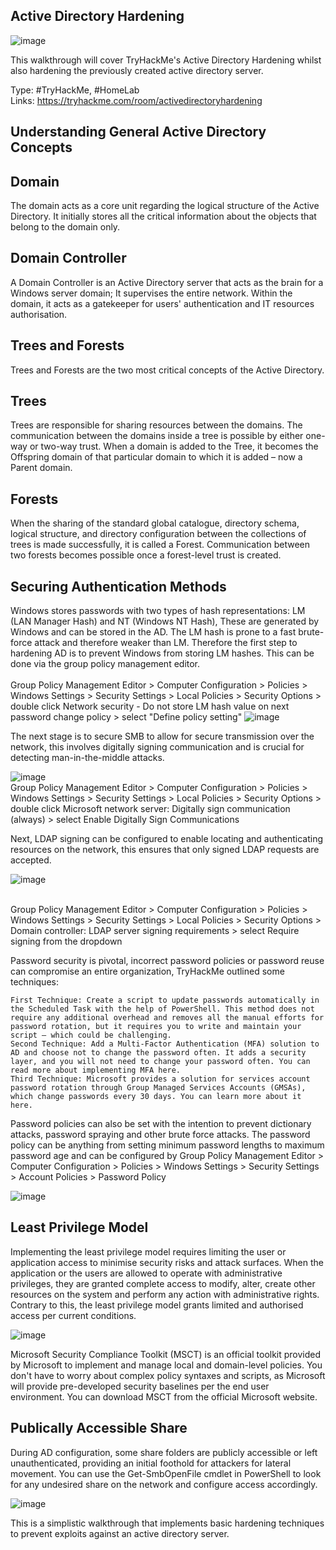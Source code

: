 ## Active Directory Hardening

![image](https://github.com/ItWozNotMe/itwoznotme.github.io/assets/74746341/ef5bf6c0-d0c4-4e1e-9990-aefd8c7c7551)

This walkthrough will cover TryHackMe's Active Directory Hardening whilst also hardening the previously created active directory server.

Type: #TryHackMe, #HomeLab <br>
Links: https://tryhackme.com/room/activedirectoryhardening 

## Understanding General Active Directory Concepts

## Domain

The domain acts as a core unit regarding the logical structure of the Active Directory. 
It initially stores all the critical information about the objects that belong to the domain only. 

## Domain Controller

A Domain Controller is an Active Directory server that acts as the brain for a Windows server domain; 
It supervises the entire network. Within the domain, it acts as a gatekeeper for users' authentication and 
IT resources authorisation.

## Trees and Forests
Trees and Forests are the two most critical concepts of the Active Directory.

## Trees

Trees are responsible for sharing resources between the domains. The communication between the domains inside a tree is possible by either one-way or two-way trust. When a domain is added to the Tree, it becomes the Offspring domain of that particular domain to which it is added – now a Parent domain.

## Forests

When the sharing of the standard global catalogue, directory schema, logical structure, and directory configuration 
between the collections of trees is made successfully, it is called a Forest. Communication between two forests becomes
possible once a forest-level trust is created.

## Securing Authentication Methods

Windows stores passwords with two types of hash representations: LM (LAN Manager Hash) and NT (Windows NT Hash), These
are generated by Windows and can be stored in the AD. 
The LM hash is prone to a fast brute-force attack and therefore weaker than LM. 
Therefore the first step to hardening AD is to prevent Windows from storing LM hashes. This can be done via the group policy management editor.
<br>
<br> Group Policy Management Editor > Computer Configuration > Policies > Windows Settings > Security Settings > Local Policies > Security Options > double click Network security - Do not store LM hash value on next password change policy > select "Define policy setting" 
![image](https://github.com/ItWozNotMe/itwoznotme.github.io/assets/74746341/efab4972-2a8c-4f2c-871a-6181a970a6ab)

The next stage is to secure SMB to allow for secure transmission over the network, this involves digitally signing communication and is
crucial for detecting man-in-the-middle attacks.

![image](https://github.com/ItWozNotMe/itwoznotme.github.io/assets/74746341/3c116525-8de8-4ffb-9417-85d50290c15b)
<br>
Group Policy Management Editor > Computer Configuration > Policies > Windows Settings > Security Settings > Local Policies > Security Options > double click Microsoft network server: Digitally sign communication (always) > select Enable Digitally Sign Communications
<br>

Next, LDAP signing can be configured to enable locating and authenticating resources on the network, this ensures that only signed LDAP requests are accepted.

![image](https://github.com/ItWozNotMe/itwoznotme.github.io/assets/74746341/6467b084-c258-4ccd-9463-0b0407e4b5b1)

<br>
Group Policy Management Editor > Computer Configuration > Policies > Windows Settings > Security Settings > Local Policies > Security Options > Domain controller: LDAP server signing requirements > select Require signing from the dropdown
<br>

Password security is pivotal, incorrect password policies or password reuse can compromise an entire organization, TryHackMe outlined some techniques:

    First Technique: Create a script to update passwords automatically in the Scheduled Task with the help of PowerShell. This method does not require any additional overhead and removes all the manual efforts for password rotation, but it requires you to write and maintain your script – which could be challenging. 
    Second Technique: Add a Multi-Factor Authentication (MFA) solution to AD and choose not to change the password often. It adds a security layer, and you will not need to change your password often. You can read more about implementing MFA here.
    Third Technique: Microsoft provides a solution for services account password rotation through Group Managed Services Accounts (GMSAs), which change passwords every 30 days. You can learn more about it here.

Password policies can also be set with the intention to prevent dictionary attacks, password spraying and other brute force attacks.
The password policy can be anything from setting minimum password lengths to maximum password age and can be configured by
Group Policy Management Editor > Computer Configuration > Policies > Windows Settings > Security Settings > Account Policies > Password Policy
<br>

![image](https://github.com/ItWozNotMe/itwoznotme.github.io/assets/74746341/e0f88f37-c8a5-4579-9e21-b86f45c3aeb9)

## Least Privilege Model

Implementing the least privilege model requires limiting the user or application access to minimise security risks and attack surfaces. When the application or the users are allowed to operate with administrative privileges, they are granted complete access to modify, alter, create other resources on the system and perform any action with administrative rights. Contrary to this, the least privilege model grants limited and authorised access per current conditions.

![image](https://github.com/ItWozNotMe/itwoznotme.github.io/assets/74746341/d07d1c5e-6033-484c-8ba0-41b2623e30c1)


Microsoft Security Compliance Toolkit (MSCT) is an official toolkit provided by Microsoft to implement and manage local and domain-level policies.
You don't have to worry about complex policy syntaxes and scripts, as Microsoft will provide pre-developed security baselines per the end user environment. 
You can download MSCT from the official Microsoft website. 

## Publically Accessible Share
During AD configuration, some share folders are publicly accessible or left unauthenticated, providing an initial foothold for attackers for lateral movement. You can use the Get-SmbOpenFile cmdlet in PowerShell to look for any undesired share on the network and configure access accordingly.

![image](https://github.com/ItWozNotMe/itwoznotme.github.io/assets/74746341/c4516746-3dc1-42a8-9376-f03c8c77522d)

This is a simplistic walkthrough that implements basic hardening techniques to prevent exploits against an active directory server.
